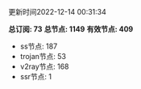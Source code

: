 更新时间2022-12-14 00:31:34

**总订阅: 73**
**总节点: 1149**
**有效节点: 409**
- ss节点: 187
- trojan节点: 53
- v2ray节点: 168
- ssr节点: 1
